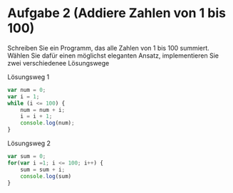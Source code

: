 # Aufgabe 2 (Addiere Zahlen von 1 bis 100)
Schreiben Sie ein Programm, das alle Zahlen von 1 bis 100 summiert. Wählen Sie dafür einen möglichst eleganten Ansatz, implementieren Sie zwei verschiedenee Lösungswege

Lösungsweg 1
```js
var num = 0;
var i = 1;
while (i <= 100) {
    num = num + i;
    i = i + 1;
    console.log(num);
}
```
Lösungsweg 2
```js
var sum = 0;
for(var i =1; i <= 100; i++) {
    sum = sum + i;
    console.log(sum)
}
```